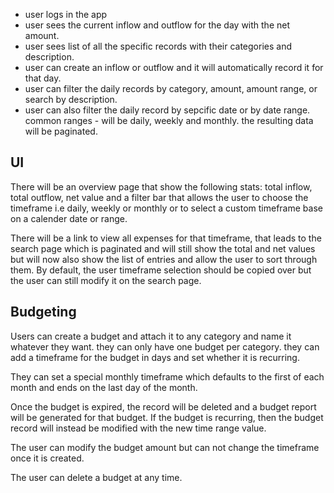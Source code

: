 -   user logs in the app
-   user sees the current inflow and outflow for the day with the net amount.
-   user sees list of all the specific records with their categories and
    description.
-   user can create an inflow or outflow and it will automatically record it for
    that day.
-   user can filter the daily records by category, amount, amount range, or
    search by description.
-   user can also filter the daily record by sepcific date or by date range.
    common ranges - will be daily, weekly and monthly. the resulting data will
    be paginated.

## UI

There will be an overview page that show the following stats: total inflow,
total outflow, net value and a filter bar that allows the user to choose the
timeframe i.e daily, weekly or monthly or to select a custom timeframe base on a
calender date or range.

There will be a link to view all expenses for that timeframe, that leads to the
search page which is paginated and will still show the total and net values but
will now also show the list of entries and allow the user to sort through them.
By default, the user timeframe selection should be copied over but the user can
still modify it on the search page.

## Budgeting

Users can create a budget and attach it to any category and name it whatever
they want. they can only have one budget per category. they can add a timeframe
for the budget in days and set whether it is recurring.

They can set a special monthly timeframe which defaults to the first of each
month and ends on the last day of the month.

Once the budget is expired, the record will be deleted and a budget report will
be generated for that budget. If the budget is recurring, then the budget record
will instead be modified with the new time range value.

The user can modify the budget amount but can not change the timeframe once it
is created.

The user can delete a budget at any time.
